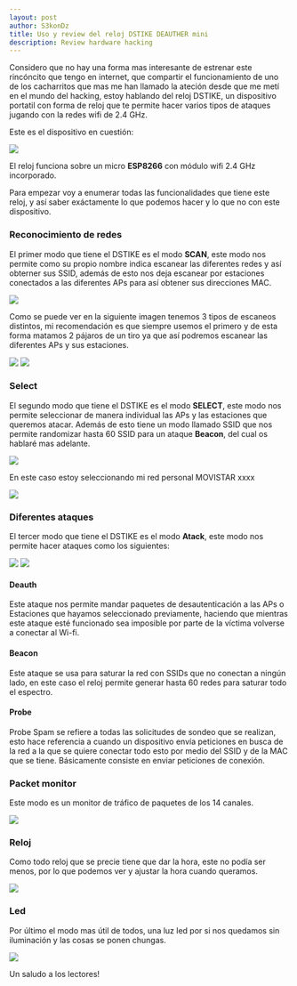 ```yaml
---
layout: post
author: S3konDz
title: Uso y review del reloj DSTIKE DEAUTHER mini
description: Review hardware hacking
---
```

Considero que no hay una forma mas interesante de estrenar este rincóncito que tengo en internet, que compartir el funcionamiento de uno de los cacharritos
que mas me han llamado la ateción desde que me metí en el mundo del hacking, estoy hablando del reloj DSTIKE, un dispositivo portatil con forma de reloj que te 
permite hacer varios tipos de ataques jugando con la redes wifi de 2.4 GHz. 

Este es el dispositivo en cuestión: 

<img src="https://ae01.alicdn.com/kf/H79491ed834ec4bed901e4931f7a6bfdbQ.jpg">

El reloj funciona sobre un micro **ESP8266** con módulo wifi 2.4 GHz incorporado.

Para empezar voy a enumerar todas las funcionalidades que tiene este reloj, y así saber exáctamente lo que podemos hacer y lo que no con este dispositivo.

### Reconocimiento de redes 

El primer modo que tiene el DSTIKE es el modo **SCAN**, este modo nos permite como su propio nombre indica escanear las diferentes redes y así obterner sus SSID, 
además de esto nos deja escanear por estaciones conectados a las diferentes APs para así obtener sus direcciones MAC. 


<img src="http://drive.google.com/uc?export=view&id=14TWYjX1aQS1nNS8sGw9VC-U6oAqaHcQP">


Como se puede ver en la siguiente imagen tenemos 3 tipos de escaneos distintos, mi recomendación es que siempre usemos el primero y de esta forma matamos 2
pájaros de un tiro ya que así podremos escanear las diferentes APs y sus estaciones.


<img src="http://drive.google.com/uc?export=view&id=10IJ2eT7eYzYrsutM8zb-jRvtgiwRDcBI">

<img src="http://drive.google.com/uc?export=view&id=1-nmqjWtu0phccrTzI8ifpMreB-OjDeSR">


### Select

El segundo modo que tiene el DSTIKE es el modo **SELECT**, este modo nos permite seleccionar de manera individual las APs y las estaciones que queremos atacar.
Además de esto tiene un modo llamado SSID que nos permite randomizar hasta 60 SSID para un ataque **Beacon**, del cual os hablaré mas adelante. 

<img src="http://drive.google.com/uc?export=view&id=1QbYqTJ0FHR2vjzZCG9Lhe620hdlbXX-H">

En este caso estoy seleccionando mi red personal MOVISTAR xxxx


<img src="http://drive.google.com/uc?export=view&id=1ic5j9qGRDPXVTqanDGR_3PhkbqxgIejR">


### Diferentes ataques 

El tercer modo que tiene el DSTIKE es el modo **Atack**, este modo nos permite hacer ataques como los siguientes: 

<img src="http://drive.google.com/uc?export=view&id=12CyUSiy4H7CEHr3SeYljn5388mDZpYzS">

<img src="http://drive.google.com/uc?export=view&id=1QJgGx-3SAWRLODMBqIy1XlcGxAnDZKre">

#### Deauth

Este ataque nos permite mandar paquetes de desautenticación a las APs o Estaciones que hayamos seleccionado previamente, haciendo que mientras este ataque esté funcionado sea imposible por parte de la víctima volverse a conectar al Wi-fi.

#### Beacon

Este ataque se usa para saturar la red con SSIDs que no conectan a ningún lado, en este caso el reloj permite generar hasta 60 redes para saturar todo el espectro.

#### Probe

Probe Spam se refiere a todas las solicitudes de sondeo que se realizan, esto hace referencia a cuando un dispositivo envía peticiones en busca de la red a la que se quiere conectar todo esto por medio del SSID y de la MAC que se tiene. Básicamente consiste en enviar peticiones de conexión.


### Packet monitor

Este modo es un monitor de tráfico de paquetes de los 14 canales.

<img src="http://drive.google.com/uc?export=view&id=1wox9lHmak5aaJFvutEo_PK9O20rWEciI">

### Reloj

Como todo reloj que se precie tiene que dar la hora, este no podía ser menos, por lo que podemos ver y ajustar la hora cuando queramos.

<img src="http://drive.google.com/uc?export=view&id=1GNF-NSvdXs4wVqNsR9UhKjiWtI-zwW0Z">

### Led

Por último el modo mas útil de todos, una luz led por si nos quedamos sin iluminación y las cosas se ponen chungas. 

<img src="http://drive.google.com/uc?export=view&id=15ZhBReXFhiuBElQqMvj9E4Hmacv7Q5aP">

Un saludo a los lectores! 
